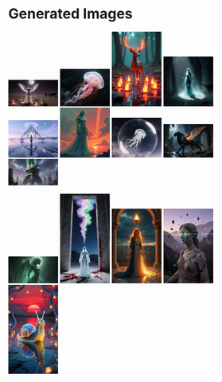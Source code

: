 # Generated Images



<img src="2025_10_29_01.webp" width="100"/> <img src="2025_10_29_02.webp" width="100"/> <img src="2025_10_29_03.webp" width="100"/> <img src="2025_10_29_04.webp" width="100"/> <img src="2025_10_29_05.webp" width="100"/> <img src="2025_10_29_06.webp" width="100"/> <img src="2025_10_29_07.webp" width="100"/> <img src="2025_10_29_08.webp" width="100"/> <img src="2025_10_29_09.webp" width="100"/>

<img src="2025_10_29_10.webp" width="100"/> <img src="2025_10_29_11.webp" width="100"/> <img src="2025_10_29_12.webp" width="100"/> <img src="2025_10_29_13.webp" width="100"/> <img src="2025_10_29_14.webp" width="100"/>